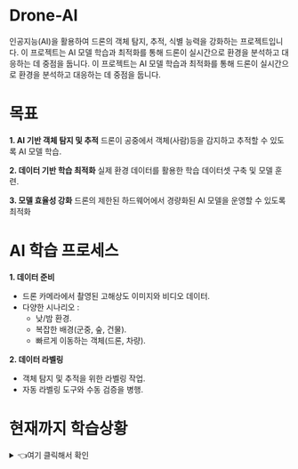 # Drone-AI
인공지능(AI)을 활용하여 드론의 객체 탐지, 추적, 식별 능력을 강화하는 프로젝트입니다. 이 프로젝트는 AI 모델 학습과 최적화를 통해 드론이 실시간으로 환경을 분석하고 대응하는 데 중점을 둡니다.
이 프로젝트는 AI 모델 학습과 최적화를 통해 드론이 실시간으로 환경을 분석하고 대응하는 데 중점을 둡니다.

# 목표
**1. AI 기반 객체 탐지 및 추적**
드론이 공중에서 객체(사람)등을 감지하고 추적할 수 있도록 AI 모델 학습.

**2. 데이터 기반 학습 최적화**
실제 환경 데이터를 활용한 학습 데이터셋 구축 및 모델 훈련.

**3. 모델 효율성 강화**
드론의 제한된 하드웨어에서 경량화된 AI 모델을 운영할 수 있도록 최적화


# AI 학습 프로세스
**1. 데이터 준비**
 - 드론 카메라에서 촬영된 고해상도 이미지와 비디오 데이터.
 - 다양한 시나리오 :
    - 낮/밤 환경.   
    - 복잡한 배경(군중, 숲, 건물).   
    - 빠르게 이동하는 객체(드론, 차량).  
  
**2. 데이터 라벨링**
 - 객체 탐지 및 추적을 위한 라벨링 작업.
 - 자동 라벨링 도구와 수동 검증을 병행.

# 현재까지 학습상황

<details><summary>   👈여기 클릭해서 확인
</summary>
  
# 11.24 1차 (차량 / 인물 위주로 객체 인식)
보완 필요 
![이미지](https://github.com/user-attachments/assets/6042ff0b-4460-47ff-b241-b1167b857da9) )

# 추가 학습 중 11.25

![image](https://github.com/user-attachments/assets/9b2421ba-6c23-4f0f-b69e-a4fcf9ff6726)

</details>



